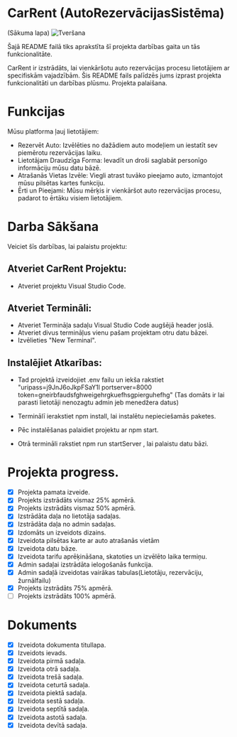  # CarRent (AutoRezervācijasSistēma)
(Sākuma lapa)
![Tveršana](https://github.com/DavisA4/AutoRezervacijasSistemaCarRent-/assets/156308695/6a8d89f1-cbc0-476a-ab10-091ba33f1eb3)

Šajā README failā tiks aprakstīta šī projekta darbības gaita un tās funkcionalitāte.


CarRent ir izstrādāts, lai vienkāršotu auto rezervācijas procesu lietotājiem ar specifiskām vajadzībām. Šis README fails palīdzēs jums izprast projekta funkcionalitāti un darbības plūsmu.
Projekta palaišana.

# Funkcijas
Mūsu platforma ļauj lietotājiem:

 - Rezervēt Auto: Izvēlēties no dažādiem auto modeļiem un iestatīt sev piemērotu rezervācijas laiku.
 - Lietotājam Draudzīga Forma: Ievadīt un droši saglabāt personīgo informāciju mūsu datu bāzē.
 - Atrašanās Vietas Izvēle: Viegli atrast tuvāko pieejamo auto, izmantojot mūsu pilsētas kartes funkciju.
 - Ērti un Pieejami: Mūsu mērķis ir vienkāršot auto rezervācijas procesu, padarot to ērtāku visiem lietotājiem.

# Darba Sākšana
Veiciet šīs darbības, lai palaistu projektu:

 ##  Atveriet CarRent Projektu:
 - Atveriet projektu Visual Studio Code.
 ## Atveriet Termināli:
 - Atveriet Termināļa sadaļu Visual Studio Code augšējā header joslā.
 - Atveriet divus termināļus vienu pašam projektam otru datu bāzei.
 - Izvēlieties "New Terminal".
 ## Instalējiet Atkarības:
 - Tad projektā izveidojiet .env failu un iekša rakstiet
   "uripass=j9JnJ6oJkpFSaY1l
   portserver=8000
   token=gneirbfaudsfghweigehrgkuefhsgpierguhefhg"
  (Tas domāts ir lai parasti lietotāji nenozagtu admin jeb menedžera datus)
   
 - Terminālī ierakstiet npm install, lai instalētu nepieciešamās paketes.
 - Pēc instalēšanas palaidiet projektu ar npm start.
 - Otrā termināli rakstiet npm run startServer , lai palaistu datu bāzi.



# Projekta progress.
- [x] Projekta pamata izveide.
- [x] Projekts izstrādāts vismaz 25% apmērā.
- [x] Projekts izstrādāts vismaz 50% apmērā.
- [x] Izstrādāta daļa no lietotāja sadaļas.
- [x] Izstrādāta daļa no admin sadaļas.
- [x] Izdomāts un izveidots dizains.
- [x] Izveidota pilsētas karte ar auto atrašanās vietām
- [x] Izveidota datu bāze.
- [x] Izveidota tarifu aprēķināšana, skatoties un izvēlēto laika termiņu.
- [x] Admin sadaļai izstrādāta ielogošanās funkcija.
- [x] Admin sadaļā izveidotas vairākas tabulas(Lietotāju, rezervāciju, žurnālfailu)
- [x] Projekts izstrādāts 75% apmērā.
- [ ] Projekts izstrādāts 100% apmērā.

# Dokuments
- [x] Izveidota dokumenta titullapa.
- [x] Izveidots ievads.
- [x] Izveidota pirmā sadaļa.
- [x] Izveidota otrā sadaļa.
- [x] Izveidota trešā sadaļa.
- [x] Izveidota ceturtā sadaļa.
- [x] Izveidota piektā sadaļa.
- [x] Izveidota sestā sadaļa.
- [x] Izveidota septītā sadaļa.
- [x] Izveidota astotā sadaļa.
- [x] Izveidota devītā sadaļa.
